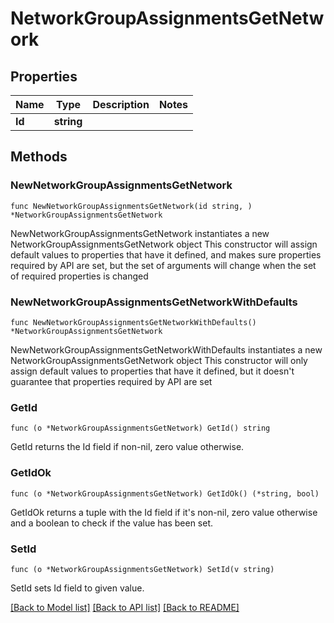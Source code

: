 # NetworkGroupAssignmentsGetNetwork

## Properties

Name | Type | Description | Notes
------------ | ------------- | ------------- | -------------
**Id** | **string** |  | 

## Methods

### NewNetworkGroupAssignmentsGetNetwork

`func NewNetworkGroupAssignmentsGetNetwork(id string, ) *NetworkGroupAssignmentsGetNetwork`

NewNetworkGroupAssignmentsGetNetwork instantiates a new NetworkGroupAssignmentsGetNetwork object
This constructor will assign default values to properties that have it defined,
and makes sure properties required by API are set, but the set of arguments
will change when the set of required properties is changed

### NewNetworkGroupAssignmentsGetNetworkWithDefaults

`func NewNetworkGroupAssignmentsGetNetworkWithDefaults() *NetworkGroupAssignmentsGetNetwork`

NewNetworkGroupAssignmentsGetNetworkWithDefaults instantiates a new NetworkGroupAssignmentsGetNetwork object
This constructor will only assign default values to properties that have it defined,
but it doesn't guarantee that properties required by API are set

### GetId

`func (o *NetworkGroupAssignmentsGetNetwork) GetId() string`

GetId returns the Id field if non-nil, zero value otherwise.

### GetIdOk

`func (o *NetworkGroupAssignmentsGetNetwork) GetIdOk() (*string, bool)`

GetIdOk returns a tuple with the Id field if it's non-nil, zero value otherwise
and a boolean to check if the value has been set.

### SetId

`func (o *NetworkGroupAssignmentsGetNetwork) SetId(v string)`

SetId sets Id field to given value.



[[Back to Model list]](../README.md#documentation-for-models) [[Back to API list]](../README.md#documentation-for-api-endpoints) [[Back to README]](../README.md)


